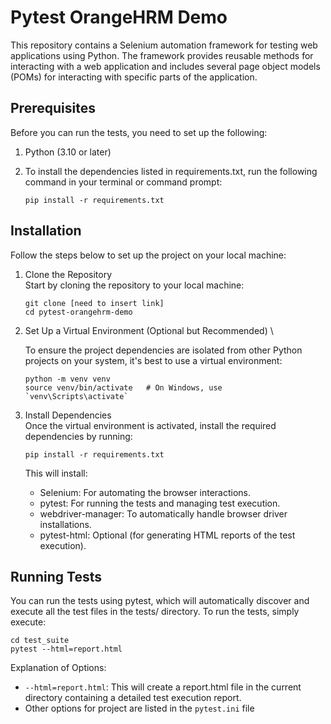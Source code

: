 # Pytest OrangeHRM Demo
This repository contains a Selenium automation framework for testing web applications using Python. The framework provides reusable methods for interacting with a web application and includes several page object models (POMs) for interacting with specific parts of the application.


## Prerequisites
Before you can run the tests, you need to set up the following:

1. Python (3.10 or later)
2. To install the dependencies listed in requirements.txt, run the following command in your terminal or command prompt:

    `pip install -r requirements.txt`


## Installation

Follow the steps below to set up the project on your local machine:

1. Clone the Repository \
Start by cloning the repository to your local machine:

    ``` 
    git clone [need to insert link]
    cd pytest-orangehrm-demo
   ```
2. Set Up a Virtual Environment (Optional but Recommended) \

   To ensure the project dependencies are isolated from other Python projects on your system, it's best to use a virtual environment:
    ```
    python -m venv venv
    source venv/bin/activate   # On Windows, use `venv\Scripts\activate`
    ```
3. Install Dependencies \
    Once the virtual environment is activated, install the required dependencies by running:
    ```
    pip install -r requirements.txt
    ```
    This will install:

    - Selenium: For automating the browser interactions.
    - pytest: For running the tests and managing test execution.
    - webdriver-manager: To automatically handle browser driver installations.
    - pytest-html: Optional (for generating HTML reports of the test execution).


## Running Tests
You can run the tests using pytest, which will automatically discover and execute all the test files in the tests/ directory. To run the tests, simply execute:

```
cd test_suite
pytest --html=report.html
```
Explanation of Options:
- `--html=report.html`: This will create a report.html file in the current directory containing a detailed test execution report.
- Other options for project are listed in the `pytest.ini` file

